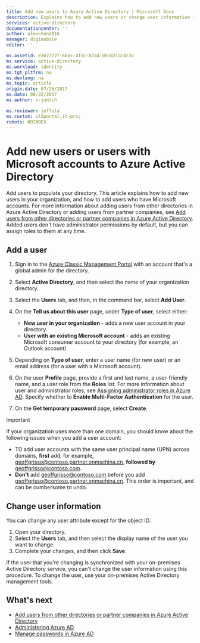 ```yaml
---
title: Add new users to Azure Active Directory | Microsoft Docs
description: Explains how to add new users or change user information in Azure Active Directory.
services: active-directory
documentationcenter: ''
author: alexchen2016
manager: digimobile
editor: ''

ms.assetid: e3673727-6bec-4fdc-87a4-d65b213c4c3c
ms.service: active-directory
ms.workload: identity
ms.tgt_pltfrm: na
ms.devlang: na
ms.topic: article
origin.date: 07/26/2017
ms.date: 08/22/2017
ms.author: v-junlch

ms.reviewer: jeffsta
ms.custom: oldportal;it-pro;
robots: NOINDEX
---
```

# Add new users or users with Microsoft accounts to Azure Active Directory
Add users to populate your directory. This article explains how to add new users in your organization, and how to add users who have Microsoft accounts. For more information about adding users from other directories in Azure Active Directory or adding users from partner companies, see [Add users from other directories or partner companies in Azure Active Directory](active-directory-create-users-external.md). Added users don't have administrator permissions by default, but you can assign roles to them at any time.

## Add a user
1. Sign in to the [Azure Classic Management Portal](https://manage.windowsazure.cn) with an account that's a global admin for the directory.
2. Select **Active Directory**, and then select the name of your organization directory.
3. Select the **Users** tab, and then, in the command bar, select **Add User**.
4. On the **Tell us about this user** page, under **Type of user**, select either:

   - **New user in your organization** - adds a new user account in your directory.
   - **User with an existing Microsoft account** - adds an existing Microsoft consumer account to your directory (for example, an Outlook account)
5. Depending on **Type of user**, enter a user name (for new user) or an email address (for a user with a Microsoft account).
6. On the user **Profile** page, provide a first and last name, a user-friendly name, and a user role from the **Roles** list. For more information about user and administrator roles, see [Assigning administrator roles in Azure AD](active-directory-assign-admin-roles.md). Specify whether to **Enable Multi-Factor Authentication** for the user.
7. On the **Get temporary password** page, select **Create**.

> [!IMPORTANT]
> If your organization uses more than one domain, you should know about the following issues when you add a user account:
>
> * TO add user accounts with the same user principal name (UPN) across domains, **first** add, for example, geoffgrisso@contoso.partner.onmschina.cn, **followed by** geoffgrisso@contoso.com.
> * **Don't** add geoffgrisso@contoso.com before you add geoffgrisso@contoso.partner.onmschina.cn. This order is important, and can be cumbersome to undo.
>
>

## Change user information
You can change any user attribute except for the object ID.

1. Open your directory.
2. Select the **Users** tab, and then select the display name of the user you want to change.
3. Complete your changes, and then click **Save**.

If the user that you're changing is synchronized with your on-premises Active Directory service, you can't change the user information using this procedure. To change the user, use your on-premises Active Directory management tools.

## What's next
- [Add users from other directories or partner companies in Azure Active Directory](active-directory-create-users-external.md)
- [Administering Azure AD](active-directory-administer.md)
- [Manage passwords in Azure AD](active-directory-manage-passwords.md)

<!--Image references-->
[1]: ./media/active-directory-create-users/RBACDirConfigTab.png
[2]: ./media/active-directory-create-users/RBACGuestAccessControls.png

<!--Update_Description: update metadata properties -->
